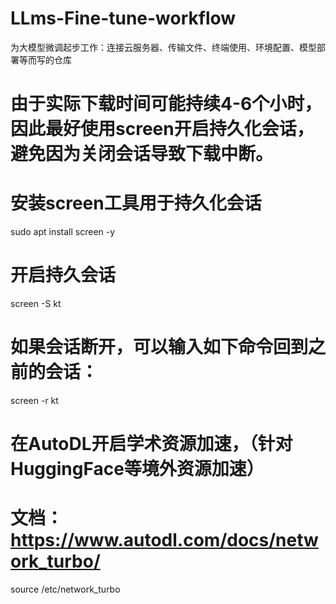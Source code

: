 # LLms-Fine-tune-workflow
为大模型微调起步工作：连接云服务器、传输文件、终端使用、环境配置、模型部署等而写的仓库
# 由于实际下载时间可能持续4-6个小时，因此最好使用screen开启持久化会话，避免因为关闭会话导致下载中断。
# 安装screen工具用于持久化会话
sudo apt install screen -y
# 开启持久会话
screen -S kt
# 如果会话断开，可以输入如下命令回到之前的会话：
screen -r kt

# 在AutoDL开启学术资源加速，（针对HuggingFace等境外资源加速）
# 文档：https://www.autodl.com/docs/network_turbo/
source /etc/network_turbo
